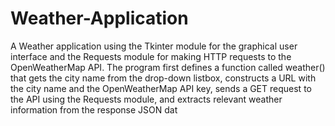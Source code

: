 # Weather-Application
A Weather application using the Tkinter module for the graphical user interface and the Requests module for making HTTP requests to the OpenWeatherMap API. The program first defines a function called weather() that gets the city name from the drop-down listbox, constructs a URL with the city name and the OpenWeatherMap API key, sends a GET request to the API using the Requests module, and extracts relevant weather information from the response JSON dat

